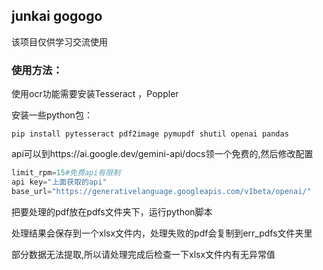 ## junkai gogogo

该项目仅供学习交流使用

### 使用方法：

使用ocr功能需要安装Tesseract ，Poppler 

安装一些python包：

```shell
pip install pytesseract pdf2image pymupdf shutil openai pandas
```

api可以到https://ai.google.dev/gemini-api/docs领一个免费的,然后修改配置

```python
limit_rpm=15#免费api有限制
api key="上面获取的api"
base_url="https://generativelanguage.googleapis.com/v1beta/openai/"
```

把要处理的pdf放在pdfs文件夹下，运行python脚本

处理结果会保存到一个xlsx文件内，处理失败的pdf会复制到err_pdfs文件夹里

部分数据无法提取,所以请处理完成后检查一下xlsx文件内有无异常值